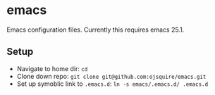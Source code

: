 # emacs
Emacs configuration files. Currently this requires emacs 25.1.

## Setup

* Navigate to home dir: `cd`
* Clone down repo: `git clone git@github.com:ojsquire/emacs.git`
* Set up symoblic link to `.emacs.d`: `ln -s emacs/.emacs.d/ .emacs.d`
